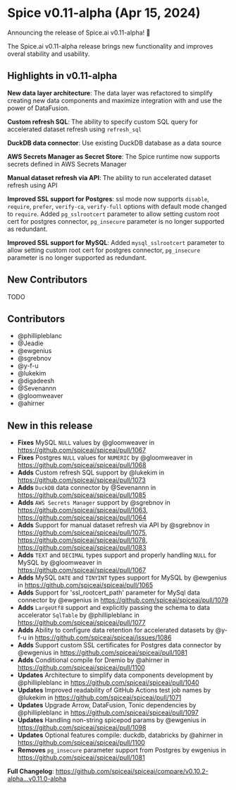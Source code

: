 # Spice v0.11-alpha (Apr 15, 2024)

Announcing the release of Spice.ai v0.11-alpha! 🎉

The Spice.ai v0.11-alpha release brings new functionality and improves overal stability and usability.

## Highlights in v0.11-alpha

**New data layer architecture**: The data layer was refactored to simplify creating new data components and maximize integration with and use the power of DataFusion.

**Custom refresh SQL**: The ability to specify custom SQL query for accelerated dataset refresh using `refresh_sql`

**DuckDB data connector**: Use existing DuckDB database as a data source

**AWS Secrets Manager as Secret Store**: The Spice runtime now supports secrets defined in AWS Secrets Manager

**Manual dataset refresh via API**: The ability to run accelerated dataset refresh using API

**Improved SSL support for Postgres**: ssl mode now supports `disable`, `require`, `prefer`, `verify-ca`, `verify-full` options with default mode changed to `require`.
Added `pg_sslrootcert` parameter to allow setting custom root cert for postgres connector, `pg_insecure` parameter is no longer supported as redundant.

**Improved SSL support for MySQL**: Added `mysql_sslrootcert` parameter to allow setting custom root cert for postgres connector, `pg_insecure` parameter is no longer supported as redundant.

## New Contributors
TODO

## Contributors

- @phillipleblanc
- @Jeadie
- @ewgenius
- @sgrebnov
- @y-f-u
- @lukekim
- @digadeesh
- @Sevenannn
- @gloomweaver
- @ahirner

## New in this release

- **Fixes** MySQL `NULL` values by @gloomweaver in https://github.com/spiceai/spiceai/pull/1067
- **Fixes** Postgres `NULL` values for `NUMERIC` by @gloomweaver in https://github.com/spiceai/spiceai/pull/1068
- **Adds** Custom refresh SQL support by @lukekim in https://github.com/spiceai/spiceai/pull/1073
- **Adds** `DuckDB` data connector by @Sevenannn in https://github.com/spiceai/spiceai/pull/1085
- **Adds** `AWS Secrets Manager` support by @sgrebnov in https://github.com/spiceai/spiceai/pull/1063, https://github.com/spiceai/spiceai/pull/1064
- **Adds** Support for manual dataset refresh via API by @sgrebnov in https://github.com/spiceai/spiceai/pull/1075, https://github.com/spiceai/spiceai/pull/1078, https://github.com/spiceai/spiceai/pull/1083
- **Adds** `TEXT` and `DECIMAL` types support and properly handling `NULL` for MySQL by @gloomweaver in https://github.com/spiceai/spiceai/pull/1067
- **Adds** MySQL `DATE` and `TINYINT` types support for MySQL by @ewgenius in https://github.com/spiceai/spiceai/pull/1065
- **Adds** Support for 'ssl_rootcert_path' parameter for MySql data connector by @ewgenius in https://github.com/spiceai/spiceai/pull/1079
- **Adds** `LargeUtf8` support and explicitly passing the schema to data accelerator `SqlTable` by @phillipleblanc in https://github.com/spiceai/spiceai/pull/1077
- **Adds** Ability to configure data retention for accelerated datasets by @y-f-u in https://github.com/spiceai/spiceai/issues/1086
- **Adds** Support custom SSL certificates for Postgres data connector by @ewgenius in https://github.com/spiceai/spiceai/pull/1081
- **Adds** Conditional compile for Dremio by @ahirner in https://github.com/spiceai/spiceai/pull/1100
- **Updates** Architecture to simplify data components development by @phillipleblanc in https://github.com/spiceai/spiceai/pull/1040
- **Updates** Improved readability of GitHub Actions test job names by @lukekim in https://github.com/spiceai/spiceai/pull/1071
- **Updates** Upgrade Arrow, DataFusion, Tonic dependencies by @phillipleblanc in https://github.com/spiceai/spiceai/pull/1097
- **Updates** Handling non-string spicepod params by @ewgenius in https://github.com/spiceai/spiceai/pull/1098
- **Updates** Optional features compile: duckdb, databricks by @ahirner in https://github.com/spiceai/spiceai/pull/1100
- **Removes** `pg_insecure` parameter support from Postgres by ewgenius in https://github.com/spiceai/spiceai/pull/1081

**Full Changelog**: https://github.com/spiceai/spiceai/compare/v0.10.2-alpha...v0.11.0-alpha
